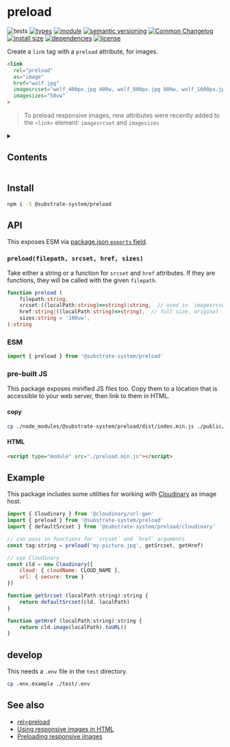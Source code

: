 # preload
![tests](https://github.com/substrate-system/preload/actions/workflows/nodejs.yml/badge.svg)
[![types](https://img.shields.io/npm/types/@substrate-system/preload?style=flat-square)](README.md)
[![module](https://img.shields.io/badge/module-ESM-blue?style=flat-square)](README.md)
[![semantic versioning](https://img.shields.io/badge/semver-2.0.0-blue?logo=semver&style=flat-square)](https://semver.org/)
[![Common Changelog](https://nichoth.github.io/badge/common-changelog.svg)](./CHANGELOG.md)
[![install size](https://flat.badgen.net/packagephobia/install/@substrate-system/preload)](https://packagephobia.com/result?p=@substrate-system/preload)
[![dependencies](https://img.shields.io/badge/dependencies-zero-brightgreen.svg?style=flat-square)](package.json)
[![license](https://img.shields.io/badge/license-Polyform_Small_Business-249fbc?style=flat-square)](LICENSE)


Create a `link` tag with a `preload` attribute, for images.

```html
<link
  rel="preload"
  as="image"
  href="wolf.jpg"
  imagesrcset="wolf_400px.jpg 400w, wolf_800px.jpg 800w, wolf_1600px.jpg 1600w"
  imagesizes="50vw"
>
```

> To preload responsive images, new attributes were recently added to the
> `<link>` element: `imagesrcset` and `imagesizes`

<details><summary><h2>Contents</h2></summary>

<!-- toc -->

- [Install](#install)
- [API](#api)
  * [`preload`](#preload)
  * [ESM](#esm)
  * [pre-built JS](#pre-built-js)
- [Example](#example)
- [develop](#develop)
- [See also](#see-also)

<!-- tocstop -->

</details>

## Install

```sh
npm i -S @substrate-system/preload
```

## API
This exposes ESM via [package.json `exports` field](https://nodejs.org/api/packages.html#exports).

### `preload(filepath, srcset, href, sizes)`

Take either a string or a function for `srcset` and `href` attributes.
If they are functions, they will be called with the given `filepath`.

```ts
function preload (
    filepath:string,
    srcset:((localPath:string)=>string)|string,  // used in `imagesrcset`
    href:string|((localPath:string)=>string),  // full size, original image
    sizes:string = '100vw',
):string
```

### ESM
```js
import { preload } from '@substrate-system/preload'
```

### pre-built JS
This package exposes minified JS files too. Copy them to a location that is
accessible to your web server, then link to them in HTML.

#### copy
```sh
cp ./node_modules/@substrate-system/preload/dist/index.min.js ./public/preload.min.js
```

#### HTML
```html
<script type="module" src="./preload.min.js"></script>
```

## Example

This package includes some utilities for working with [Cloudinary](https://cloudinary.com/)
as image host.

```js
import { Cloudinary } from '@cloudinary/url-gen'
import { preload } from '@substrate-system/preload'
import { defaultSrcset } from '@substrate-system/preload/cloudinary'

// can pass in functions for `srcset` and `href` arguments
const tag:string = preload('my-picture.jpg', getSrcset, getHref)

// use Cloudinary
const cld = new Cloudinary({
    cloud: { cloudName: CLOUD_NAME },
    url: { secure: true }
})

function getSrcset (localPath:string):string {
    return defaultSrcset(cld, localPath)
}

function getHref (localPath:string):string {
    return cld.image(localPath).toURL()
}
```

## develop

This needs a `.env` file in the `test` directory.

```sh
cp .env.example ./test/.env
```

## See also

* [rel=preload](https://developer.mozilla.org/en-US/docs/Web/HTML/Reference/Attributes/rel/preload)
* [Using responsive images in HTML](https://developer.mozilla.org/en-US/docs/Web/HTML/Guides/Responsive_images)
* [Preloading responsive images](https://medium.com/@akashjha9041/preloading-responsive-images-3aecf114968e)

